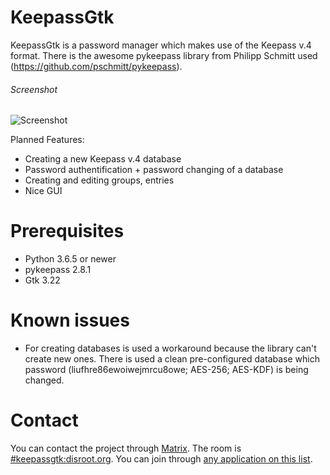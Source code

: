 # KeepassGtk
KeepassGtk is a password manager which makes use of the Keepass v.4 format.
There is the awesome pykeepass library from Philipp Schmitt used (https://github.com/pschmitt/pykeepass).

###### Screenshot
![Screenshot](https://terminal.run/stuff/keepassgtk_screenshot.png)

Planned Features:
* Creating a new Keepass v.4 database
* Password authentification + password changing of a database
* Creating and editing groups, entries
* Nice GUI

# Prerequisites
* Python 3.6.5 or newer
* pykeepass 2.8.1
* Gtk 3.22

# Known issues
* For creating databases is used a workaround because the library can't create new ones. There is used a clean pre-configured database which password (liufhre86ewoiwejmrcu8owe; AES-256; AES-KDF) is being changed.

# Contact
You can contact the project through [Matrix](https://matrix.org). The room is
[#keepassgtk:disroot.org](https://matrix.to/#/#keepassgtk:disroot.org). You can
join through [any application on this list](https://matrix.org/docs/projects/try-matrix-now.html).